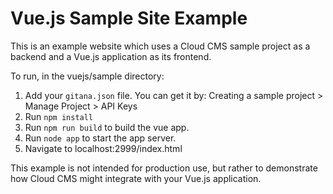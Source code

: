 # Vue.js Sample Site Example

This is an example website which uses a Cloud CMS sample project as a backend and a Vue.js application as its frontend. 

To run, in the vuejs/sample directory:

1. Add your `gitana.json` file. You can get it by: Creating a sample project > Manage Project > API Keys
2. Run `npm install`
3. Run `npm run build` to build the vue app.
4. Run `node app` to start the app server.
5. Navigate to localhost:2999/index.html

This example is not intended for production use, but rather to demonstrate how Cloud CMS might integrate with your Vue.js application.